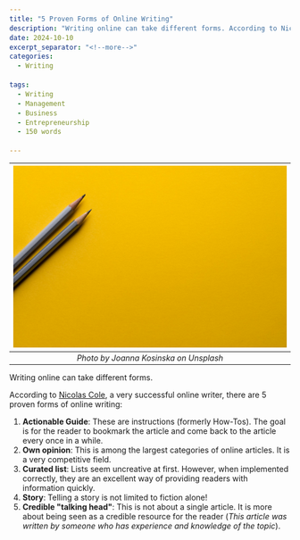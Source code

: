 ```yaml
---
title: "5 Proven Forms of Online Writing"
description: "Writing online can take different forms. According to Nicolas Cole, a very successful online writer, there are 5 proven forms of online writing."
date: 2024-10-10
excerpt_separator: "<!--more-->"
categories:
  - Writing

tags:
  - Writing
  - Management
  - Business
  - Entrepreneurship
  - 150 words

---
```


| ![image](/assets/images/joanna-kosinska-1_yellow-pencils-unsplash.jpg) |
|:--:|
| *Photo by Joanna Kosinska on Unsplash* |

Writing online can take different forms.

According to [Nicolas Cole](https://medium.com/@nicolascole77), a very successful online writer, there are 5 proven forms of online writing:

1. **Actionable Guide**: These are instructions (formerly How-Tos). The goal is for the reader to bookmark the article and come back to the article every once in a while.
2. **Own opinion**: This is among the largest categories of online articles. It is a very competitive field.
3. **Curated list**: Lists seem uncreative at first. However, when implemented correctly, they are an excellent way of providing readers with information quickly.
4. **Story**: Telling a story is not limited to fiction alone!
5. **Credible "talking head"**: This is not about a single article. It is more about being seen as a credible resource for the reader (*This article was written by someone who has experience and knowledge of the topic*).